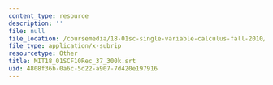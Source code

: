 ```yaml
---
content_type: resource
description: ''
file: null
file_location: /coursemedia/18-01sc-single-variable-calculus-fall-2010/4808f36b0a6c5d22a9077d420e197916_MIT18_01SCF10Rec_37_300k.vtt
file_type: application/x-subrip
resourcetype: Other
title: MIT18_01SCF10Rec_37_300k.srt
uid: 4808f36b-0a6c-5d22-a907-7d420e197916
---
```

